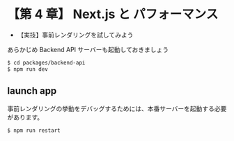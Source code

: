 # 【第 4 章】 Next.js と パフォーマンス

- 【実技】事前レンダリングを試してみよう

あらかじめ Backend API サーバーも起動しておきましょう

```bash
$ cd packages/backend-api
$ npm run dev
```

## launch app

事前レンダリングの挙動をデバッグするためには、本番サーバーを起動する必要があります。

```bash
$ npm run restart
```

